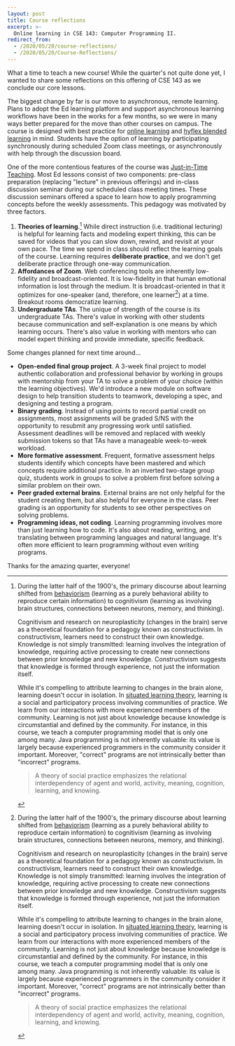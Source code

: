 ```yaml
---
layout: post
title: Course reflections
excerpt: >-
  Online learning in CSE 143: Computer Programming II.
redirect_from:
  - /2020/05/20/course-reflections/
  - /2020/05/20/Course-Reflections/
---
```


What a time to teach a new course! While the quarter's not quite done yet, I wanted to share some reflections on this offering of CSE 143 as we conclude our core lessons.

The biggest change by far is our move to asynchronous, remote learning. Plans to adopt the Ed learning platform and support asynchronous learning workflows have been in the works for a few months, so we were in many ways better prepared for the move than other courses on campus. The course is designed with best practice for [online learning](https://www.youtube.com/watch?v=a5PK71a7ShU) and [hyflex blended learning](https://rtalbert.org/research-report-experiencing-the-hyflex-model/) in mind. Students have the option of learning by participating synchronously during scheduled Zoom class meetings, or asynchronously with help through the discussion board.

One of the more contentious features of the course was [Just-in-Time Teaching](https://cft.vanderbilt.edu/guides-sub-pages/just-in-time-teaching-jitt/). Most Ed lessons consist of two components: pre-class preparation (replacing "lecture" in previous offerings) and in-class discussion seminar during our scheduled class meeting times. These discussion seminars offered a space to learn how to apply programming concepts before the weekly assessments. This pedagogy was motivated by three factors.

1. **Theories of learning**.[^1] While direct instruction (i.e. traditional lecturing) is helpful for learning facts and modeling expert thinking, this can be saved for videos that you can slow down, rewind, and revisit at your own pace. The time we spend in class should reflect the learning goals of the course. Learning requires **deliberate practice**, and we don't get deliberate practice through one-way communication.
1. **Affordances of Zoom**. Web conferencing tools are inherently low-fidelity and broadcast-oriented. It is low-fidelity in that human emotional information is lost through the medium. It is broadcast-oriented in that it optimizes for one-speaker (and, therefore, one learner[^1]) at a time. Breakout rooms democratize learning.
1. **Undergraduate TAs**. The unique of strength of the course is its undergraduate TAs. There's value in working with other students because communication and self-explanation is one means by which learning occurs. There's also value in working with mentors who can model expert thinking and provide immediate, specific feedback.

[^1]: During the latter half of the 1900's, the primary discourse about learning shifted from [behaviorism](https://computinged.wordpress.com/2020/01/27/thorndike-won-dewey-lost-the-most-important-thing-to-know-about-the-us-education-system/) (learning as a purely behavioral ability to reproduce certain information) to cognitivism (learning as involving brain structures, connections between neurons, memory, and thinking).

      Cognitivism and research on neuroplasticity (changes in the brain) serve as a theoretical foundation for a pedagogy known as constructivism. In constructivism, learners need to construct their own knowledge. Knowledge is not simply transmitted: learning involves the integration of knowledge, requiring active processing to create new connections between prior knowledge and new knowledge. Constructivism suggests that knowledge is formed through experience, not just the information itself.

      While it's compelling to attribute learning to changes in the brain alone, learning doesn't occur in isolation. In [situated learning theory](https://laurenmarg.com/2018/09/07/book-summary-lave-wenger-1991-situated-learning-legitimate-peripheral-participation/), learning is a social and participatory process involving communities of practice. We learn from our interactions with more experienced members of the community. Learning is not just about knowledge because knowledge is circumstantial and defined by the community. For instance, in this course, we teach a computer programming model that is only one among many. Java programming is not inherently valuable: its value is largely because experienced programmers in the community consider it important. Moreover, "correct" programs are not intrinsically better than "incorrect" programs.

      > A theory of social practice emphasizes the relational interdependency of agent and world, activity, meaning, cognition, learning, and knowing.

Some changes planned for next time around...

- **Open-ended final group project**. A 3-week final project to model authentic collaboration and professional behavior by working in groups with mentorship from your TA to solve a problem of your choice (within the learning objectives). We'd introduce a new module on software design to help transition students to teamwork, developing a spec, and designing and testing a program.
- **Binary grading**. Instead of using points to record partial credit on assignments, most assignments will be graded S/NS with the opportunity to resubmit any progressing work until satisfied. Assessment deadlines will be removed and replaced with weekly submission tokens so that TAs have a manageable week-to-week workload.
- **More formative assessment**. Frequent, formative assessment helps students identify which concepts have been mastered and which concepts require additional practice. In an inverted two-stage group quiz, students work in groups to solve a problem first before solving a similar problem on their own.
- **Peer graded external brains**. External brains are not only helpful for the student creating them, but also helpful for everyone in the class. Peer grading is an opportunity for students to see other perspectives on solving problems.
- **Programming ideas, not coding**. Learning programming involves more than just learning how to code. It's also about reading, writing, and translating between programming languages and natural language. It's often more efficient to learn programming without even writing programs.

Thanks for the amazing quarter, everyone!
